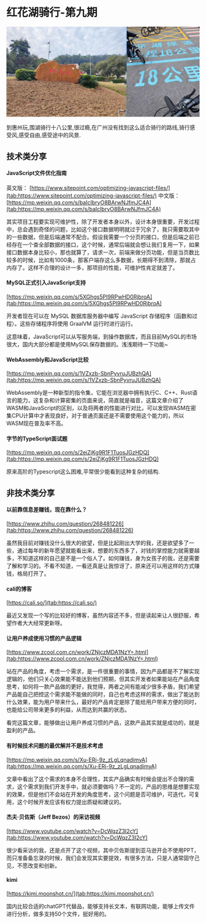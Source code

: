 # 红花湖骑行-第九期

![Snipaste_2024-01-20_16-45-13.jpg](../../images/65ab88b51bae6.jpg)

到惠州玩,围湖骑行十八公里,很过瘾,在广州没有找到这么适合骑行的路线,骑行感受风,感受自由,感受途中的风景.


## 技术类分享

#### JavaScript文件优化指南

英文版：
[https://www.sitepoint.com/optimizing-javascript-files/](tab:https://www.sitepoint.com/optimizing-javascript-files/)
中文版：
[https://mp.weixin.qq.com/s/baIcIbryO8BArwNJfmJC4A](tab:https://mp.weixin.qq.com/s/baIcIbryO8BArwNJfmJC4A)

其实项目工程要实现可维护性，除了开发者本身以外，设计本身很重要，开发过程中，总会遇到奇怪的问题，比如这个接口数据明明就过于冗余了，我只需要取其中的一些数据，但是后端通常不配合。假设我需要一个分页的接口，但是后端之前已经存在一个查全部数据的接口，这个时候，通常后端就会想让我们复用一下，如果接口数据本身比较小，那也就算了，请求一次，前端来做分页功能，但是当页数比较多的时候，比如有1000条，那客户端存这么多数据，长期得不到清除，那就占内存了。这样不合理的设计一多，那项目的性能，可维护性肯定就差了。

#### MySQL正式引入JavaScript支持

[https://mp.weixin.qq.com/s/5XGhgs5PI9RPwHD0RjbroA](tab:https://mp.weixin.qq.com/s/5XGhgs5PI9RPwHD0RjbroA)

开发者现在可以在 MySQL 数据库服务器中编写 JavaScript 存储程序（函数和过程）。这些存储程序将使用 GraalVM 运行时进行运行。

这意味着，JavaScript可以从写服务端，到操作数据库，而且目前MySQL的市场很大，国内大部分都是使用MySQL保存数据的。浅浅期待一下功能~


#### WebAssembly和JavaScript比较

[https://mp.weixin.qq.com/s/1VZxzb-SbnPyvruJUBzhQA](tab:https://mp.weixin.qq.com/s/1VZxzb-SbnPyvruJUBzhQA)

WebAssembly是一种新型的指令集，它能在浏览器中拥有执行C、C++、Rust语言的能力，这复杂和计算密集的页面来说，简直就是福音，这篇文章介绍了WASM和JavaScript的区别，以及将两者的性能进行对比，可以发现WASM在密集CPU计算中才表现良好，对于普通页面还是不需要使用这个能力的，所以WASM现在普及率不高。

#### 字节的TypeScript面试题

[https://mp.weixin.qq.com/s/2eiZjKg9R1F1TuosJGzHDQ](tab:https://mp.weixin.qq.com/s/2eiZjKg9R1F1TuosJGzHDQ)

原来高阶的Typescript这么困难,平常很少能看到这种复杂的结构.

## 非技术类分享

#### 以前靠信息差赚钱，现在靠什么？

[https://www.zhihu.com/question/268481226](tab:https://www.zhihu.com/question/268481226)

虽然我目前对赚钱没什么很大的欲望，但是比起刚出大学的我，还是欲望多了一些，通过每年的新年愿望就能看出来，想要的东西多了，对钱的掌控能力就需要越多，不知道这样的自己是不是一个俗人了。如何赚钱，身为女孩子的我，还是需要了解和学习的。不看不知道，一看还真是让我惊讶了，原来还可以用这样的方式赚钱，格局打开了。


#### cali的博客

[https://cali.so/](tab:https://cali.so/)

最近又发现一个写的比较好的博客，虽然内容还不多，但是读起来让人很舒服，希望作者大大经常更新呀。



#### 让用户养成使用习惯的产品逻辑

[https://www.zcool.com.cn/work/ZNjczMDA1NzY=.html](tab:https://www.zcool.com.cn/work/ZNjczMDA1NzY=.html)

站在产品的角度，考虑一个需求，是一件很重要的事情，因为产品都是不了解实现逻辑的，他们只关心效果能不能达到他们预期，但其实开发者如果能站在产品角度思考，如何将一款产品做的更好，我觉得，两者之间有能减少很多矛盾，我们希望产品能自己把控这个需求能不能做的同时，自己也考虑这样的需求，做出了能达到什么效果，能为用户带来什么，最好的产品肯定是除了能给用户带来方便的同时，也能给公司带来更多的利益，从而达到共赢的状态。

看完这篇文章，能够做出让用户养成习惯的产品，这款产品其实就是成功的，就是盈利的产品。


#### 有时候技术问题的最优解并不是技术考虑

[https://mp.weixin.qq.com/s/Xu-ERj-9z_zLgLqnadimyA](tab:https://mp.weixin.qq.com/s/Xu-ERj-9z_zLgLqnadimyA)

文章中看出了这个需求的本身不合理性，其实产品确实有时候会提出不合理的需求，这个需求到我们开发手中，就必须要做吗？不一定的，产品的思维是想要实现的效果，但是他们不会站在开发的角度思考，这个问题是否可维护，可迭代，可复用，这个时候开发应该有权力提出质疑和建议的。


#### 杰夫·贝佐斯（Jeff Bezos）的采访视频

[https://www.youtube.com/watch?v=DcWqzZ3I2cY](tab:https://www.youtube.com/watch?v=DcWqzZ3I2cY)

很少看采访的我，还是点开了这个视频，其中贝佐斯提到亚马逊开会不使用PPT，而只准备备忘录的时候，我们会发现其实要提效，有很多方法，只是人通常固守己见，不愿改变和创新。

#### kimi

[https://kimi.moonshot.cn/](tab:https://kimi.moonshot.cn/)

国内比较合适的chatGPT代替品，能够支持长文本，有联网功能，能够上传文件进行分析，做多支持50个文件，挺好用的。



